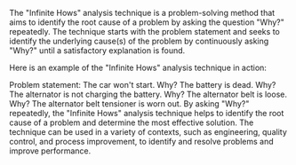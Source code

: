 The "Infinite Hows" analysis technique is a problem-solving method that aims to identify the root cause of a problem by asking the question "Why?" repeatedly. The technique starts with the problem statement and seeks to identify the underlying cause(s) of the problem by continuously asking "Why?" until a satisfactory explanation is found.

Here is an example of the "Infinite Hows" analysis technique in action:

Problem statement: The car won't start.
Why? The battery is dead.
Why? The alternator is not charging the battery.
Why? The alternator belt is loose.
Why? The alternator belt tensioner is worn out.
By asking "Why?" repeatedly, the "Infinite Hows" analysis technique helps to identify the root cause of a problem and determine the most effective solution. The technique can be used in a variety of contexts, such as engineering, quality control, and process improvement, to identify and resolve problems and improve performance.